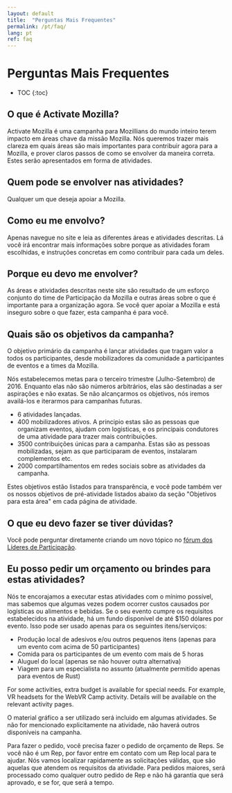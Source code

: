 ```yaml
---
layout: default
title:  "Perguntas Mais Frequentes"
permalink: /pt/faq/
lang: pt
ref: faq
---
```


# Perguntas Mais Frequentes

* TOC
{:toc}

## O que é Activate Mozilla?

Activate Mozilla é uma campanha para Mozillians do mundo inteiro terem impacto em áreas chave da missão Mozilla. Nós queremos trazer mais clareza em quais áreas são mais importantes para contribuir agora para a Mozilla, e prover claros passos de como se envolver da maneira correta. Estes serão apresentados em forma de atividades.

## Quem pode se envolver nas atividades?

Qualquer um que deseja apoiar a Mozilla.

## Como eu me envolvo?

Apenas navegue no site e leia as diferentes áreas e atividades descritas. Lá você irá encontrar mais informações sobre porque as atividades foram escolhidas, e instruções concretas em como contribuir para cada um deles.

## Porque eu devo me envolver?

As áreas e atividades descritas neste site são resultado de um esforço conjunto do time de Participação da Mozilla e outras áreas sobre o que é importante para a organização agora. Se você quer apoiar a Mozilla e está inseguro sobre o que fazer, esta campanha é para você.

## Quais são os objetivos da campanha?

O objetivo primário da campanha é lançar atividades que tragam valor a todos os participantes, desde mobilizadores da comunidade a participantes de eventos e a times da Mozilla.

Nós estabelecemos metas para o terceiro trimestre (Julho-Setembro) de 2016. Enquanto elas não são números arbitrários, elas são destinadas a ser aspirações e não exatas. Se não alcançarmos os objetivos, nós iremos availá-los e iterarmos para campanhas futuras.

* 6 atividades lançadas.
* 400 mobilizadores ativos. A principio estas são as pessoas que organizam eventos, ajudam com logisticas, e os principais condutores de uma atividade para trazer mais contribuições.
* 3500 contribuições únicas para a campanha. Estas são as pessoas mobilizadas, sejam as que participaram de eventos, instalaram complementos etc.
* 2000 compartilhamentos em redes sociais sobre as atividades da campanha.

Estes objetivos estão listados para transparência, e você pode também ver os nossos objetivos de pré-atividade listados abaixo da seção "Objetivos para esta área" em cada página de atividade.

## O que eu devo fazer se tiver dúvidas?

Você pode perguntar diretamente criando um novo tópico no [fórum dos Líderes de Participação](https://discourse.mozilla-community.org/c/participation-leaders).

## Eu posso pedir um orçamento ou brindes para estas atividades?

Nós te encorajamos a executar estas atividades com o mínimo possível, mas sabemos que algumas vezes podem ocorrer custos causados por logísticas ou alimentos e bebidas. Se o seu evento cumpre os requisitos estabelecidos na atividade, há um fundo disponível de até $150 dólares por evento. Isso pode ser usado apenas para os seguintes itens/serviços:

* Produção local de adesivos e/ou outros pequenos itens (apenas para um evento com acima de 50 participantes)
* Comida para os participantes de um evento com mais de 5 horas
* Aluguel do local (apenas se não houver outra alternativa)
* Viagem para um especialista no assunto (atualmente permitido apenas para eventos de Rust)

For some activities, extra budget is available for special needs. For example, VR headsets for the WebVR Camp activity. Details will be available on the relevant activity pages.

O material gráfico a ser utilizado será incluido em algumas atividades. Se não for mencionado explicitamente na atividade, não haverá outros disponíveis na campanha.

Para fazer o pedido, você precisa fazer o pedido de orçamento de Reps. Se você não é um Rep, por favor entre em contato com um Rep local para te ajudar. Nós vamos localizar rapidamente as solicitações válidas, que são aquelas que atendem os requisitos da atividade. Para pedidos maiores, será processado como qualquer outro pedido de Rep e não há garantia que será aprovado, e se for, que será a tempo.
